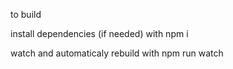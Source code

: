 
to build

install dependencies (if needed) with
    npm i

watch and automaticaly rebuild with
    npm run watch
